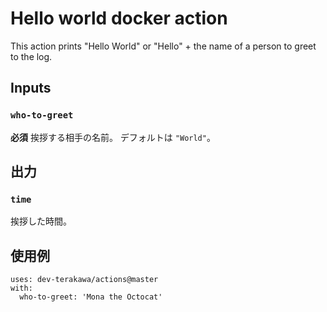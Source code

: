 # Hello world docker action

This action prints "Hello World" or "Hello" + the name of a person to greet to the log.

## Inputs

### `who-to-greet`

**必須** 挨拶する相手の名前。 デフォルトは `"World"`。

## 出力

### `time`

挨拶した時間。

## 使用例

    uses: dev-terakawa/actions@master
    with:
      who-to-greet: 'Mona the Octocat'
